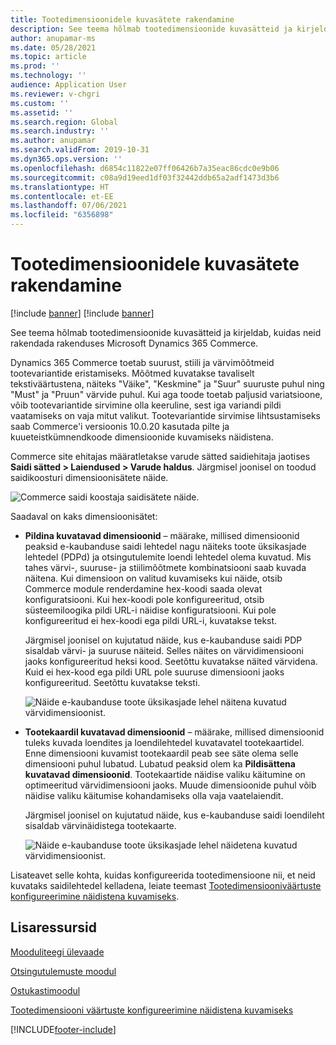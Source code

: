 ```yaml
---
title: Tootedimensioonidele kuvasätete rakendamine
description: See teema hõlmab tootedimensioonide kuvasätteid ja kirjeldab, kuidas neid rakendada rakenduses Microsoft Dynamics 365 Commerce.
author: anupamar-ms
ms.date: 05/28/2021
ms.topic: article
ms.prod: ''
ms.technology: ''
audience: Application User
ms.reviewer: v-chgri
ms.custom: ''
ms.assetid: ''
ms.search.region: Global
ms.search.industry: ''
ms.author: anupamar
ms.search.validFrom: 2019-10-31
ms.dyn365.ops.version: ''
ms.openlocfilehash: d6854c11822e07ff06426b7a35eac86cdc0e9b06
ms.sourcegitcommit: c08a9d19eed1df03f32442ddb65a2adf1473d3b6
ms.translationtype: HT
ms.contentlocale: et-EE
ms.lasthandoff: 07/06/2021
ms.locfileid: "6356898"
---
```

# <a name="apply-display-settings-for-product-dimensions"></a>Tootedimensioonidele kuvasätete rakendamine

[!include [banner](includes/banner.md)]
[!include [banner](includes/preview-banner.md)]

See teema hõlmab tootedimensioonide kuvasätteid ja kirjeldab, kuidas neid rakendada rakenduses Microsoft Dynamics 365 Commerce.

Dynamics 365 Commerce toetab suurust, stiili ja värvimõõtmeid tootevariantide eristamiseks. Mõõtmed kuvatakse tavaliselt tekstiväärtustena, näiteks "Väike", "Keskmine" ja "Suur" suuruste puhul ning "Must" ja "Pruun" värvide puhul. Kui aga toode toetab paljusid variatsioone, võib tootevariantide sirvimine olla keeruline, sest iga variandi pildi vaatamiseks on vaja mitut valikut. Tootevariantide sirvimise lihtsustamiseks saab Commerce'i versioonis 10.0.20 kasutada pilte ja kuueteistkümnendkoode dimensioonide kuvamiseks näidistena.

Commerce site ehitajas määratletakse varude sätted saidiehitaja jaotises **Saidi sätted \> Laiendused \> Varude haldus**. Järgmisel joonisel on toodud saidikoosturi dimensioonisätete näide.

![Commerce saidi koostaja saidisätete näide.](./dev-itpro/media/swatch_site_settings.PNG)

Saadaval on kaks dimensioonisätet:

- **Pildina kuvatavad dimensioonid** – määrake, millised dimensioonid peaksid e-kaubanduse saidi lehtedel nagu näiteks toote üksikasjade lehtedel (PDPd) ja otsingutulemite loendi lehtedel olema kuvatud. Mis tahes värvi-, suuruse- ja stiilimõõtmete kombinatsiooni saab kuvada näitena. Kui dimensioon on valitud kuvamiseks kui näide, otsib Commerce module renderdamine hex-koodi saada olevat konfiguratsiooni. Kui hex-koodi pole konfigureeritud, otsib süsteemiloogika pildi URL-i näidise konfiguratsiooni. Kui pole konfigureeritud ei hex-koodi ega pildi URL-i, kuvatakse tekst.

    Järgmisel joonisel on kujutatud näide, kus e-kaubanduse saidi PDP sisaldab värvi- ja suuruse näiteid. Selles näites on värvidimensiooni jaoks konfigureeritud heksi kood. Seetõttu kuvatakse näited värvidena. Kuid ei hex-kood ega pildi URL pole suuruse dimensiooni jaoks konfigureeritud. Seetõttu kuvatakse teksti.

    ![Näide e-kaubanduse toote üksikasjade lehel näitena kuvatud värvidimensioonist.](./dev-itpro/media/swatch_pdp.png)

- **Tootekaardil kuvatavad dimensioonid** – määrake, millised dimensioonid tuleks kuvada loendites ja loendilehtedel kuvatavatel tootekaartidel. Enne dimensiooni kuvamist tootekaardil peab see säte olema selle dimensiooni puhul lubatud. Lubatud peaksid olem ka **Pildisättena kuvatavad dimensioonid**. Tootekaartide näidise valiku käitumine on optimeeritud värvidimensiooni jaoks. Muude dimensioonide puhul võib näidise valiku käitumise kohandamiseks olla vaja vaatelaiendit.

    Järgmisel joonisel on kujutatud näide, kus e-kaubanduse saidi loendileht sisaldab värvinäidistega tootekaarte.

    ![Näide e-kaubanduse toote üksikasjade lehel näidetena kuvatud värvidimensioonist.](./dev-itpro/media/swatch_searchresults.PNG)

Lisateavet selle kohta, kuidas konfigureerida tootedimensioone nii, et neid kuvataks saidilehtedel kelladena, leiate teemast [Tootedimensiooniväärtuste konfigureerimine näidistena kuvamiseks](./dev-itpro/dimensions-swatch.md).

## <a name="additional-resources"></a>Lisaressursid

[Mooduliteegi ülevaade](starter-kit-overview.md)

[Otsingutulemuste moodul](search-result-module.md)

[Ostukastimoodul](add-buy-box.md)

[Tootedimensiooni väärtuste konfigureerimine näidistena kuvamiseks](./dev-itpro/dimensions-swatch.md)

[!INCLUDE[footer-include](../includes/footer-banner.md)]
